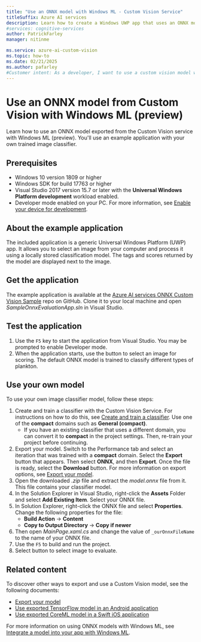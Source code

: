 ```yaml
---
title: "Use an ONNX model with Windows ML - Custom Vision Service"
titleSuffix: Azure AI services
description: Learn how to create a Windows UWP app that uses an ONNX model exported from Azure AI services.
#services: cognitive-services
author: PatrickFarley
manager: nitinme

ms.service: azure-ai-custom-vision
ms.topic: how-to
ms.date: 02/21/2025
ms.author: pafarley
#Customer intent: As a developer, I want to use a custom vision model with Windows ML.
---
```


# Use an ONNX model from Custom Vision with Windows ML (preview)

Learn how to use an ONNX model exported from the Custom Vision service with Windows ML (preview). You'll use an example application with your own trained image classifier.

## Prerequisites

* Windows 10 version 1809 or higher
* Windows SDK for build 17763 or higher
* Visual Studio 2017 version 15.7 or later with the __Universal Windows Platform development__ workload enabled.
* Developer mode enabled on your PC. For more information, see [Enable your device for development](/windows/uwp/get-started/enable-your-device-for-development).

## About the example application

The included application is a generic Universal Windows Platform (UWP) app. It allows you to select an image from your computer and process it using a locally stored classification model. The tags and scores returned by the model are displayed next to the image.

## Get the application

The example application is available at the [Azure AI services ONNX Custom Vision Sample](https://github.com/Azure-Samples/cognitive-services-onnx-customvision-sample) repo on GitHub. Clone it to your local machine and open *SampleOnnxEvaluationApp.sln* in Visual Studio.

## Test the application

1. Use the `F5` key to start the application from Visual Studio. You may be prompted to enable Developer mode.
1. When the application starts, use the button to select an image for scoring. The default ONNX model is trained to classify different types of plankton.

## Use your own model

To use your own image classifier model, follow these steps:

1. Create and train a classifier with the Custom Vision Service. For instructions on how to do this, see [Create and train a classifier](./getting-started-build-a-classifier.md). Use one of the **compact** domains such as **General (compact)**.
   * If you have an existing classifier that uses a different domain, you can convert it to **compact** in the project settings. Then, re-train your project before continuing.
1. Export your model. Switch to the Performance tab and select an iteration that was trained with a **compact** domain. Select the **Export** button that appears. Then select **ONNX**, and then **Export**. Once the file is ready, select the **Download** button. For more information on export options, see [Export your model](./export-your-model.md).
1. Open the downloaded *.zip* file and extract the *model.onnx* file from it. This file contains your classifier model.
1. In the Solution Explorer in Visual Studio, right-click the **Assets** Folder and select __Add Existing Item__. Select your ONNX file.
1. In Solution Explorer, right-click the ONNX file and select **Properties**. Change the following properties for the file:
   * __Build Action__ -> __Content__
   * __Copy to Output Directory__ -> __Copy if newer__
1. Then open _MainPage.xaml.cs_ and change the value of `_ourOnnxFileName` to the name of your ONNX file.
1. Use the `F5` to build and run the project.
1. Select button to select image to evaluate.

## Related content

To discover other ways to export and use a Custom Vision model, see the following documents:

* [Export your model](./export-your-model.md)
* [Use exported TensorFlow model in an Android application](https://github.com/Azure-Samples/cognitive-services-android-customvision-sample)
* [Use exported CoreML model in a Swift iOS application](https://go.microsoft.com/fwlink/?linkid=857726)

For more information on using ONNX models with Windows ML, see [Integrate a model into your app with Windows ML](/windows/ai/windows-ml/integrate-model).
